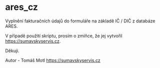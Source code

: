 # ares_cz
Vyplnění fakturačních údajů do formuláře na základě IČ / DIČ z databáze ARES.

V případě použití skriptu, prosím o zmíňce, že jej vytvořil https://sumavskyservis.cz. 

Děkuji.

Autor - Tomáš Motl
https://sumavskyservis.cz

